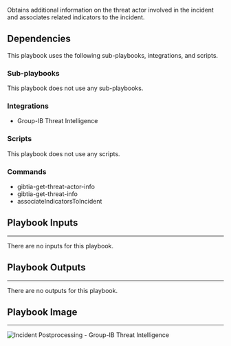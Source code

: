 Obtains additional information on the threat actor involved in the incident and associates related indicators to the incident.

## Dependencies
This playbook uses the following sub-playbooks, integrations, and scripts.

### Sub-playbooks
This playbook does not use any sub-playbooks.

### Integrations
* Group-IB Threat Intelligence

### Scripts
This playbook does not use any scripts.

### Commands
* gibtia-get-threat-actor-info
* gibtia-get-threat-info
* associateIndicatorsToIncident

## Playbook Inputs
---
There are no inputs for this playbook.

## Playbook Outputs
---
There are no outputs for this playbook.

## Playbook Image
---
![Incident Postprocessing - Group-IB Threat Intelligence](../../doc_files/Incident_Postprocessing_-_Group-IB_Threat_Intelligence_%26_Attribution_Wed_Oct_20_2021.png/n)
